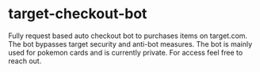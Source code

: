 # target-checkout-bot
Fully request based auto checkout bot to purchases items on target.com. The bot bypasses target security and anti-bot measures. The bot is mainly used for pokemon cards and is currently private. For access feel free to reach out. 
